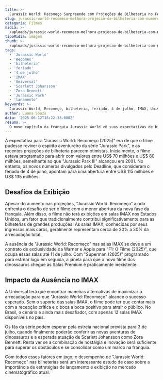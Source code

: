 ```yaml
---
title: >-
  Jurassic World: Recomeço Surpreende com Projeções de Bilheteria no Feriado de 4 de Julho
slug: jurassic-world-recomeco-melhora-projecao-de-bilheteria-com-numeros-de-feriado
categoria: Filmes
midia: >-
  /uploads/jurassic-world-recomeco-melhora-projecao-de-bilheteria-com-numeros-de-feriado-thumb.webp
tipoMidia: imagem
thumb: >-
  /uploads/jurassic-world-recomeco-melhora-projecao-de-bilheteria-com-numeros-de-feriado-thumb.webp
tags:
  - 'Jurassic World'
  - 'Recomeo'
  - 'bilheteria'
  - 'feriado'
  - '4 de julho'
  - 'IMAX'
  - 'Universal'
  - 'Scarlett Johansson'
  - 'Zora Bennett'
  - 'Jurassic Park'
  - 'lanamento'
keywords: >-
  Jurassic World, Recomeço, bilheteria, feriado, 4 de julho, IMAX, Universal, Scarlett Johansson, Zora Bennett, Jurassic Park, lançamento
author: Luana Souza
data: '2025-06-12T18:22:38.000Z'
resumo: >-
  O novo capítulo da franquia Jurassic World vê suas expectativas de bilheteria aumentarem devido ao feriado do Dia da Independência nos EUA. Apesar do crescimento, o filme ainda enfrenta desafios significativos sem o suporte das salas IMAX.
---
```


A expectativa para "Jurassic World: Recomeço (2025)" era de que o filme pudesse reviver o espírito aventureiro da série "Jurassic Park", e as recentes projeções de bilheteria parecem otimistas. Inicialmente, o filme estava programado para abrir com valores entre US$ 70 milhões e US$ 80 milhões, semelhante ao que "Jurassic Park III" alcançou em 2001. No entanto, os novos números divulgados pelo Deadline, que consideram o feriado de 4 de julho, apontam para uma abertura entre US$ 115 milhões e US$ 135 milhões.

## Desafios da Exibição

Apesar do aumento nas projeções, "Jurassic World: Recomeço" ainda enfrenta o desafio de ser o filme com a menor abertura da nova fase da franquia. Além disso, o filme não terá exibições em salas IMAX nos Estados Unidos, um fator que tradicionalmente contribui significativamente para as bilheterias de grandes produções. As salas IMAX, conhecidas por seus ingressos mais caros, geralmente representam cerca de 20% a 30% da arrecadação total.

A ausência de "Jurassic World: Recomeço" nas salas IMAX se deve a um contrato de exclusividade da Warner e Apple para "F1: O Filme (2025)", que ocupa essas salas até 11 de julho. Com "Superman (2025)" programado para estrear logo em seguida, a janela para que o novo filme dos dinossauros chegue às Salas Premium é praticamente inexistente.

## Impacto da Ausência no IMAX

A Universal terá que encontrar maneiras alternativas de maximizar a arrecadação para que "Jurassic World: Recomeço" alcance o sucesso esperado. Sem o suporte das salas IMAX, o filme pode ter que contar mais com a recepção crítica e o boca a boca positivo para atrair o público. No Brasil, o cenário é ainda mais desafiador, com apenas 12 salas IMAX disponíveis no país.

Os fãs da série podem esperar pela estreia nacional prevista para 3 de julho, quando finalmente poderão conferir as novas aventuras de dinossauros e a esperada atuação de Scarlett Johansson como Zora Bennett. Resta ver se a combinação de nostalgia e inovação será suficiente para superar os obstáculos e se consolidar como um marco na franquia.

Com todos esses fatores em jogo, o desempenho de "Jurassic World: Recomeço" nas bilheterias será um interessante estudo de caso sobre a importância de estratégias de lançamento e exibição no mercado cinematográfico atual.